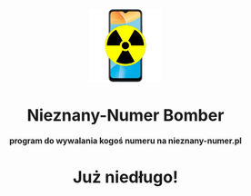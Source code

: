 <div align="center">
  <img src="https://github.com/simswaper/NieznanyNumer_Bomber/blob/main/img/logo.png?raw=true" alt="Logo" width="128" height="128" />
  <h1>Nieznany-Numer Bomber</h1>
  <b>program do wywalania kogoś numeru na nieznany-numer.pl</b>
</div>

<div align="center">
  <h1>Już niedługo!</h1>
</div>
